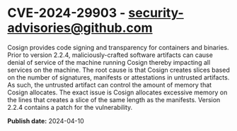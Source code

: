 # CVE-2024-29903 - security-advisories@github.com

Cosign provides code signing and transparency for containers and binaries. Prior to version 2.2.4, maliciously-crafted software artifacts can cause denial of service of the machine running Cosign thereby impacting all services on the machine. The root cause is that Cosign creates slices based on the number of signatures, manifests or attestations in untrusted artifacts. As such, the untrusted artifact can control the amount of memory that Cosign allocates. The exact issue is Cosign allocates excessive memory on the lines that creates a slice of the same length as the manifests. Version 2.2.4 contains a patch for the vulnerability.

**Publish date:** 2024-04-10
